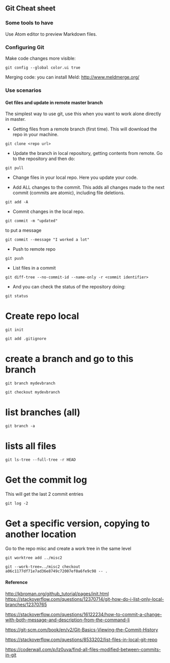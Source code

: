 ## Git Cheat sheet


### Some tools to have

Use Atom editor to preview Markdown files.

### Configuring Git

Make code changes more visible:

```
git config --global color.ui true
```

Merging code: you can install Meld: http://www.meldmerge.org/


### Use scenarios

#### Get files and update in remote master branch

The simplest way to use git, use this when you want to work alone directly in master.

- Getting files from a remote branch (first time). This will download the repo in your machine.
```
git clone <repo url>
```


- Update the branch in local repository, getting contents from remote. Go to the repository and then do:
```
git pull
```


- Change files in your local repo. Here you update your code.

- Add ALL changes to the commit. This adds all changes made to the next commit (commits are atomic), including file deletions.
```
git add -A
```

- Commit changes in the local repo.
```
git commit -m "updated"
```

to put a message
```
git commit --message "I worked a lot"
```

- Push to remote repo
```
git push
```

- List files in a commit
```
git diff-tree --no-commit-id --name-only -r <commit identifier>
```

- And you can check the status of the repository doing:
```
git status
```




# Create repo local
```
git init

git add .gitignore
```


# create a branch and go to this branch
```
git branch mydevbranch

git checkout mydevbranch
```

# list branches (all)
```
git branch -a
```


# lists all files
```
git ls-tree --full-tree -r HEAD
```

# Get the commit log

This will get the last 2 commit entries

```
git log -2
```

# Get a specific version, copying to another location

Go to the repo misc and create a work tree in the same level
```
git worktree add ../misc2
```

```
git --work-tree=../misc2 checkout a06c1177df71e7ad36e8749c72007ef0a6fe9c98 -- .
```


#### Reference
http://kbroman.org/github_tutorial/pages/init.html
https://stackoverflow.com/questions/12370714/git-how-do-i-list-only-local-branches/12370765

https://stackoverflow.com/questions/16122234/how-to-commit-a-change-with-both-message-and-description-from-the-command-li

https://git-scm.com/book/en/v2/Git-Basics-Viewing-the-Commit-History

https://stackoverflow.com/questions/8533202/list-files-in-local-git-repo

https://coderwall.com/p/lz0uva/find-all-files-modified-between-commits-in-git
